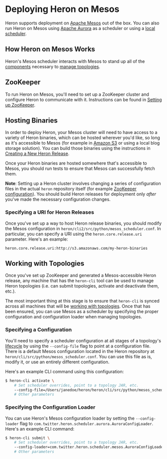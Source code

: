 # Deploying Heron on Mesos

Heron supports deployment on [Apache Mesos](http://mesos.apache.org/) out of
the box. You can also run Heron on Mesos using [Apache Aurora](aurora.html) as
a scheduler or using a [local scheduler](local.html).

## How Heron on Mesos Works

Heron's Mesos scheduler interacts with Mesos to stand up all of the
[components](../../concepts/architecture.html) necessary to [manage
topologies](../heron-cli.html).

## ZooKeeper

To run Heron on Mesos, you'll need to set up a ZooKeeper cluster and configure
Heron to communicate with it. Instructions can be found in [Setting up
ZooKeeper](zookeeper.html).

## Hosting Binaries

In order to deploy Heron, your Mesos cluster will need to have access to a
variety of Heron binaries, which can be hosted wherever you'd like, so long as
it's accessible to Mesos (for example in [Amazon S3](https://aws.amazon.com/s3/)
or using a local blog storage solution). You can build those binaries using the
instructions in [Creating a New Heron Release](../release.html).

Once your Heron binaries are hosted somewhere that's accessible to Mesos, you
should run tests to ensure that Mesos can successfully fetch them.

**Note**: Setting up a Heron cluster involves changing a series of configuration
files in the actual `heron` repository itself (for example [ZooKeeper
configuration](#ZooKeeper)). You should build Heron releases for deployment only
*after* you've made the necessary configuration changes.

### Specifying a URI for Heron Releases

Once you've set up a way to host Heron release binaries, you should modify the
Mesos configuration in `heron/cli2/src/python/mesos_scheduler.conf`. In
particular, you can specify a URI using the `heron.core.release.uri` parameter.
Here's an example:

```
heron.core.release.uri:http://s3.amazonaws.com/my-heron-binaries
```

## Working with Topologies

Once you've set up ZooKeeper and generated a Mesos-accessible Heron release,
any machine that has the `heron-cli` tool can be used to manage Heron
topologies (i.e. can submit topologies, activate and deactivate them, etc.).

The most important thing at this stage is to ensure that `heron-cli` is synced
across all machines that will be [working with topologies](../heron-cli.html).
Once that has been ensured, you can use Mesos as a scheduler by specifying the
proper configuration and configuration loader when managing topologies.

### Specifying a Configuration

You'll need to specify a scheduler configuration at all stages of a topology's
[lifecycle](../../topologies.html#topology-lifecycle) by using the
`--config-file` flag to point at a configuration file. There is a default Mesos
configuration located in the Heron repository at
`heron/cli/src/python/mesos_scheduler.conf`. You can use this file as is,
modify it, or use an entirely different configuration.

Here's an example CLI command using this configuration:

```bash
$ heron-cli activate \
    # Set scheduler overrides, point to a topology JAR, etc.
    --config-file=/Users/janedoe/heron/heron/cli/src/python/mesos_scheduler.conf` \
    # Other parameters
```

### Specifying the Configuration Loader

You can use Heron's Mesos configuration loader by setting the
`--config-loader` flag to `com.twitter.heron.scheduler.aurora.AuroraConfigLoader`.
Here's an example CLI command:

```bash
$ heron-cli submit \
    # Set scheduler overrides, point to a topology JAR, etc.
    --config-loader=com.twitter.heron.scheduler.mesos.AuroraConfigLoader \
    # Other parameters
```
